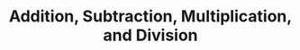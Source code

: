 ---
title: "Addition, Subtraction, Multiplication, and Division"
description: "Understanding the basic arithmetic operators in C."
weight: 1
content_sections:
  - type: text
    content: |
      C provides several basic arithmetic operators that you can use to perform calculations:

      - `+` for addition
      - `-` for subtraction
      - `*` for multiplication
      - `/` for division

      Let's look at some examples:

  - type: code
    language: c
    code: |
      int a = 10;
      int b = 5;
      
      int sum = a + b;        // Addition
      int difference = a - b; // Subtraction
      int product = a * b;    // Multiplication
      int quotient = a / b;   // Division
      
      printf("Sum: %d\n", sum);
      printf("Difference: %d\n", difference);
      printf("Product: %d\n", product);
      printf("Quotient: %d\n", quotient);

  - type: text
    content: |
      It's important to note that when dividing two integers, the result will also be an integer. Any fractional part is truncated (not rounded).

  - type: assessment
    title: "Quick Check"
    questions:
      - type: multiple-choice
        question: "What is the result of 7 / 3 in C?"
        options:
          - "2"
          - "2.33"
          - "3"
          - "2.5"
      - type: short-answer
        question: "Explain why integer division might give unexpected results when working with fractions."
---